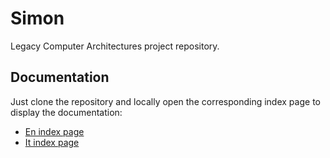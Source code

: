 # Simon
Legacy Computer Architectures project repository.

## Documentation
Just clone the repository and locally open the corresponding index page to display the documentation:
-	[En index page](index-en.html)
-	[It index page](index.html)
